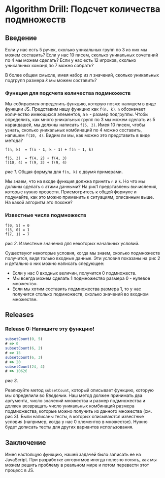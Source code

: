 # Algorithm Drill: Подсчет количества подмножеств

## Введение
Если у нас есть 5 ручек, сколько уникальных групп по 3 из них мы можем составить? Если у нас 10 писем, сколько уникальных сочетаний по 4 мы можем сделать? Если у нас есть 12 игроков, сколько уникальных команд по 7 можно собрать?

В более общем смысле, имея набор из *n* значений, сколько уникальных подгрупп размера *k* мы можем составить?


### Функция для подсчета количества подмножеств
Мы собираемся определить функцию, которую позже напишем в виде функции JS. Представим нашу функцию как `f(n, k)`. `n` обозначает количество имеющихся элементов, а `k` - размер подгруппы. Чтобы определить, как много уникальных групп по 3 мы можем сделать из 5 карандашей, мы должны написать `f(5, 3)`. Имея 10 писем, чтобы узнать, сколько уникальных комбинаций по 4 можно составить, напишем `f(10, 4)`. Видим ли мы, как можно это представить в виде метода?

```
f(n, k)  = f(n - 1, k - 1) + f(n - 1, k)

f(5, 3)  = f(4, 2) + f(4, 3)
f(10, 4) = f(9, 3) + f(9, 4)
```
*рис 1*. Общая формула для `f(n, k)` с двумя примерами.

Мы знаем, что на входе функция должна принять `n` и `k`. Но что мы должны сделать с этими данными? На рис1 представлены вычисления, которые нужно провести. Присмотритесь к общей формуле и подумайте, как это можно применить к ситуациям, описанным выше. На какой алгоритм это похоже?


### Известные числа подмножеств
```
f(0, 5) = 0
f(3, 0) = 1
f(7, 1) = 7
```
*рис 2*. Известные значения для некоторых начальных условий.

Существуют некоторые условия, когда мы знаем, сколько подмножеств получится, видя только входные данные. Эти условия показаны на рис 2 и детально о них можно написать следующее:

- Если у нас 0 входных величин, получится 0 подмножеств.
- Мы всегда можем сделать 1 подмножество размера 0 - нулевое множество.
- Если мы хотим составить подмножества размера 1, то у нас получится столько подмножеств, сколько значений во входном множестве.

## Releases
### Release 0: Напишите эту функцию!
```js
subsetCount(0, 5)
# => 0
subsetCount(6, 2)
# => 15
subsetCount(6, 3)
# => 20
subsetCount(24, 4)
# => 10626
```
*рис 3*. 

Реализуйте метод `subsetCount`, который описывает функцию, которую мы определили во *Введении*. Наш метод должен принимать два аргумента, число значений множества и размер подмножества и должен возвращать число уникальных комбинаций размера подмножества, которые можно получить из данного множества (см. рис 3). Были написаны тесты, в которых описываются известные условия (например, когда у нас 0 элементов в множестве). Нужно будет дописать тесты для других вариантов использования.

## Заключение
Имея настоящую функцию, нашей задачей было записать ее на JavaScript. При разработке алгоритмов иногда полезно понять, как мы можем решить проблему в реальном мире и потом перевести этот процесс в JS.

